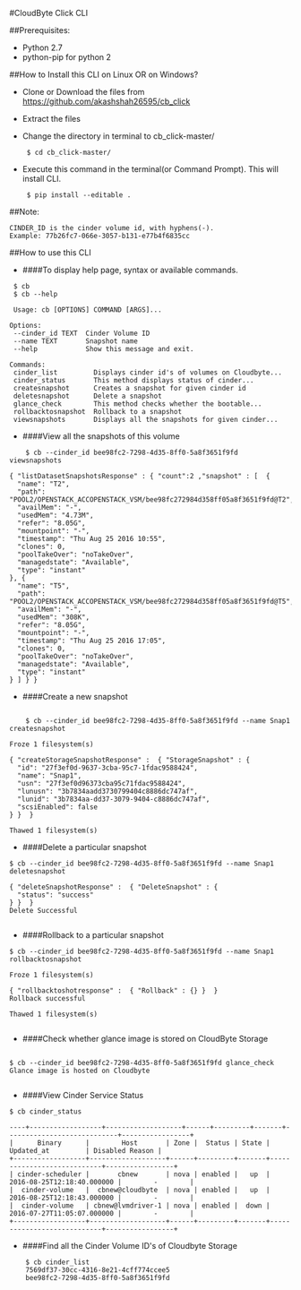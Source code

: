 #CloudByte Click CLI

##Prerequisites:
* Python 2.7
* python-pip for python 2


##How to Install this CLI on Linux OR on Windows?
* Clone or Download the files from https://github.com/akashshah26595/cb_click

* Extract the files 

* Change the directory in terminal to cb_click-master/
   ```
	$ cd cb_click-master/
   ```

* Execute this command in the terminal(or Command Prompt). This will install CLI.
   ```
	$ pip install --editable .
    ```

##Note:
	
	CINDER_ID is the cinder volume id, with hyphens(-). 
	Example: 77b26fc7-066e-3057-b131-e77b4f6835cc

##How to use this CLI
* ####To display help page, syntax or available commands.
 
 ```
  $ cb 
  $ cb --help

  Usage: cb [OPTIONS] COMMAND [ARGS]...

Options:
  --cinder_id TEXT  Cinder Volume ID
  --name TEXT       Snapshot name
  --help            Show this message and exit.

Commands:
  cinder_list         Displays cinder id's of volumes on Cloudbyte...
  cinder_status       This method displays status of cinder...
  createsnapshot      Creates a snapshot for given cinder id
  deletesnapshot      Delete a snapshot
  glance_check        This method checks whether the bootable...
  rollbacktosnapshot  Rollback to a snapshot
  viewsnapshots       Displays all the snapshots for given cinder...

```  

* ####View all the snapshots of this volume
 
```
	$ cb --cinder_id bee98fc2-7298-4d35-8ff0-5a8f3651f9fd viewsnapshots

{ "listDatasetSnapshotsResponse" : { "count":2 ,"snapshot" : [  {
  "name": "T2",
  "path": "POOL2/OPENSTACK_ACCOPENSTACK_VSM/bee98fc272984d358ff05a8f3651f9fd@T2",
  "availMem": "-",
  "usedMem": "4.73M",
  "refer": "8.05G",
  "mountpoint": "-",
  "timestamp": "Thu Aug 25 2016 10:55",
  "clones": 0,
  "poolTakeOver": "noTakeOver",
  "managedstate": "Available",
  "type": "instant"
}, {
  "name": "T5",
  "path": "POOL2/OPENSTACK_ACCOPENSTACK_VSM/bee98fc272984d358ff05a8f3651f9fd@T5",
  "availMem": "-",
  "usedMem": "308K",
  "refer": "8.05G",
  "mountpoint": "-",
  "timestamp": "Thu Aug 25 2016 17:05",
  "clones": 0,
  "poolTakeOver": "noTakeOver",
  "managedstate": "Available",
  "type": "instant"
} ] } }

```

* ####Create a new snapshot
 
```

	$ cb --cinder_id bee98fc2-7298-4d35-8ff0-5a8f3651f9fd --name Snap1 createsnapshot	

Froze 1 filesystem(s)

{ "createStorageSnapshotResponse" :  { "StorageSnapshot" : {
  "id": "27f3ef0d-9637-3cba-95c7-1fdac9588424",
  "name": "Snap1",
  "usn": "27f3ef0d96373cba95c71fdac9588424",
  "lunusn": "3b7834aadd3730799404c8886dc747af",
  "lunid": "3b7834aa-dd37-3079-9404-c8886dc747af",
  "scsiEnabled": false
} }  }

Thawed 1 filesystem(s)   	 

```

* ####Delete a particular snapshot

```
$ cb --cinder_id bee98fc2-7298-4d35-8ff0-5a8f3651f9fd --name Snap1 deletesnapshot

{ "deleteSnapshotResponse" :  { "DeleteSnapshot" : {
  "status": "success"
} }  }
Delete Successful
	  
```

* ####Rollback to a particular snapshot
 
 ```
$ cb --cinder_id bee98fc2-7298-4d35-8ff0-5a8f3651f9fd --name Snap1 rollbacktosnapshot

Froze 1 filesystem(s)

{ "rollbacktoshotresponse" :  { "Rollback" : {} }  }
Rollback successful

Thawed 1 filesystem(s)
	  
```

* ####Check whether glance image is stored on CloudByte Storage
```

$ cb --cinder_id bee98fc2-7298-4d35-8ff0-5a8f3651f9fd glance_check
Glance image is hosted on Cloudbyte
 
```

* ####View Cinder Service Status
   
```
$ cb cinder_status
	
----+------------------+-------------------+------+---------+-------+----------------------------+-----------------+
|      Binary      |        Host       | Zone |  Status | State |         Updated_at         | Disabled Reason |
+------------------+-------------------+------+---------+-------+----------------------------+-----------------+
| cinder-scheduler |       cbnew       | nova | enabled |   up  | 2016-08-25T12:18:40.000000 |        -        |
|  cinder-volume   |  cbnew@cloudbyte  | nova | enabled |   up  | 2016-08-25T12:18:43.000000 |        -        |
|  cinder-volume   | cbnew@lvmdriver-1 | nova | enabled |  down | 2016-07-27T11:05:07.000000 |        -        |
+------------------+-------------------+------+---------+-------+----------------------------+-----------------+

```     

* ####Find all the Cinder Volume ID's of Cloudbyte Storage
```
	$ cb cinder_list
	7569df37-30cc-4316-8e21-4cff774ccee5
	bee98fc2-7298-4d35-8ff0-5a8f3651f9fd
 
```



